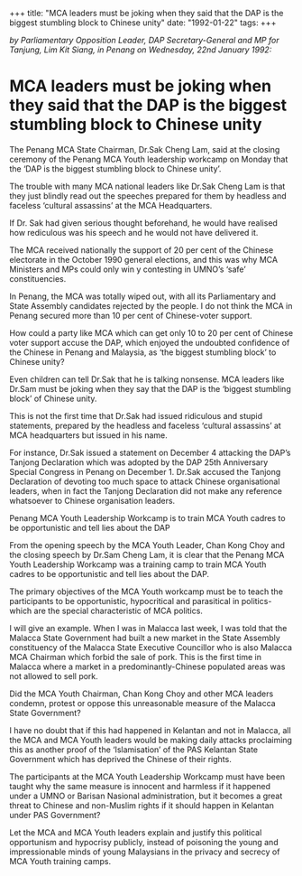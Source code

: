 +++ 
title: "MCA leaders must be joking when they said that the DAP is the biggest stumbling block to Chinese unity"
date: "1992-01-22"
tags:
+++

_by Parliamentary Opposition Leader, DAP Secretary-General and MP for Tanjung, Lim Kit Siang, in Penang on Wednesday, 22nd January 1992:_

# MCA leaders must be joking when they said that the DAP is the biggest stumbling block to Chinese unity

The Penang MCA State Chairman, Dr.Sak Cheng Lam, said at the closing ceremony of the Penang MCA Youth leadership workcamp on Monday that the ‘DAP is the biggest stumbling block to Chinese unity’.</u>

The trouble with many MCA national leaders like Dr.Sak Cheng Lam is that they just blindly read out the speeches prepared for them by headless and faceless ‘cultural assassins’ at the MCA Headquarters.

If Dr. Sak had given serious thought beforehand, he would have realised how rediculous was his speech and he would not have delivered it.

The MCA received nationally the support of 20 per cent of the Chinese electorate in the October 1990 general elections, and this was why MCA Ministers and MPs could only win y contesting in UMNO’s ‘safe’ constituencies.

In Penang, the MCA was totally wiped out, with all its Parliamentary and State Assembly candidates rejected by the people. I do not think the MCA in Penang secured more than 10 per cent of Chinese-voter support.

How could a party like MCA which can get only 10 to 20 per cent of Chinese voter support accuse the DAP, which enjoyed the undoubted confidence of the Chinese in Penang and Malaysia, as ‘the biggest stumbling block’ to Chinese unity?

Even children can tell Dr.Sak that he is talking nonsense. MCA leaders like Dr.Sam must be joking when they say that the DAP is the ‘biggest stumbling block’ of Chinese unity.

This is not the first time that Dr.Sak had issued ridiculous and stupid statements, prepared by the headless and faceless ‘cultural assassins’ at MCA headquarters but issued in his name.

For instance, Dr.Sak issued a statement on December 4 attacking the DAP’s Tanjong Declaration which was adopted by the DAP 25th Anniversary Special Congress in Penang on December 1. Dr.Sak accused the Tanjong Declaration of devoting too much space to attack Chinese organisational leaders, when in fact the Tanjong Declaration did not make any reference whatsoever to Chinese organisation leaders.

Penang MCA Youth Leadership Workcamp is to train MCA Youth cadres to be opportunistic and tell lies about the DAP

From the opening speech by the MCA Youth Leader, Chan Kong Choy and the closing speech by Dr.Sam Cheng Lam, it is clear that the Penang MCA Youth Leadership Workcamp was a training camp to train MCA Youth cadres to be opportunistic and tell lies about the DAP.

The primary objectives of the MCA Youth workcamp must be to teach the participants to be opportunistic, hypocritical and parasitical in politics-which are the special characteristic of MCA politics.

I will give an example. When I was in Malacca last week, I was told that the Malacca State Government had built a new market in the State Assembly constituency of the Malacca State Executive Councillor who is also Malacca MCA Chairman which forbid the sale of pork. This is the first time in Malacca where a market in a predominantly-Chinese populated areas was not allowed to sell pork.

Did the MCA Youth Chairman, Chan Kong Choy and other MCA leaders condemn, protest or oppose this unreasonable measure of the Malacca State Government?

I have no doubt that if this had happened in Kelantan and not in Malacca, all the MCA and MCA Youth leaders would be making daily attacks proclaiming this as another proof of the ‘Islamisation’ of the PAS Kelantan State Government which has deprived the Chinese of their rights.

The participants at the MCA Youth Leadership Workcamp must have been taught why the same measure is innocent and harmless if it happened under a UMNO or Barisan Nasional administration, but it becomes a great threat to Chinese and non-Muslim rights if it should happen in Kelantan under PAS Government?

Let the MCA and MCA Youth leaders explain and justify this political opportunism and hypocrisy publicly, instead of poisoning the young and impressionable minds of young Malaysians in the privacy and secrecy of MCA Youth training camps.
 
